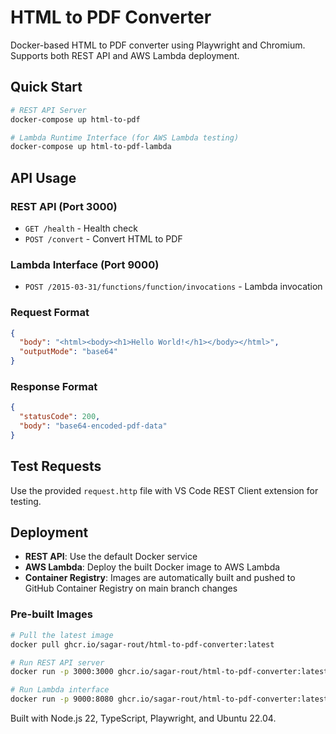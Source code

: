 # HTML to PDF Converter

Docker-based HTML to PDF converter using Playwright and Chromium. Supports both REST API and AWS Lambda deployment.

## Quick Start

```bash
# REST API Server
docker-compose up html-to-pdf

# Lambda Runtime Interface (for AWS Lambda testing)
docker-compose up html-to-pdf-lambda
```

## API Usage

### REST API (Port 3000)
- `GET /health` - Health check
- `POST /convert` - Convert HTML to PDF

### Lambda Interface (Port 9000)
- `POST /2015-03-31/functions/function/invocations` - Lambda invocation

### Request Format
```json
{
  "body": "<html><body><h1>Hello World!</h1></body></html>",
  "outputMode": "base64"
}
```

### Response Format
```json
{
  "statusCode": 200,
  "body": "base64-encoded-pdf-data"
}
```

## Test Requests

Use the provided `request.http` file with VS Code REST Client extension for testing.

## Deployment

- **REST API**: Use the default Docker service
- **AWS Lambda**: Deploy the built Docker image to AWS Lambda
- **Container Registry**: Images are automatically built and pushed to GitHub Container Registry on main branch changes

### Pre-built Images

```bash
# Pull the latest image
docker pull ghcr.io/sagar-rout/html-to-pdf-converter:latest

# Run REST API server
docker run -p 3000:3000 ghcr.io/sagar-rout/html-to-pdf-converter:latest server

# Run Lambda interface
docker run -p 9000:8080 ghcr.io/sagar-rout/html-to-pdf-converter:latest
```

Built with Node.js 22, TypeScript, Playwright, and Ubuntu 22.04.
